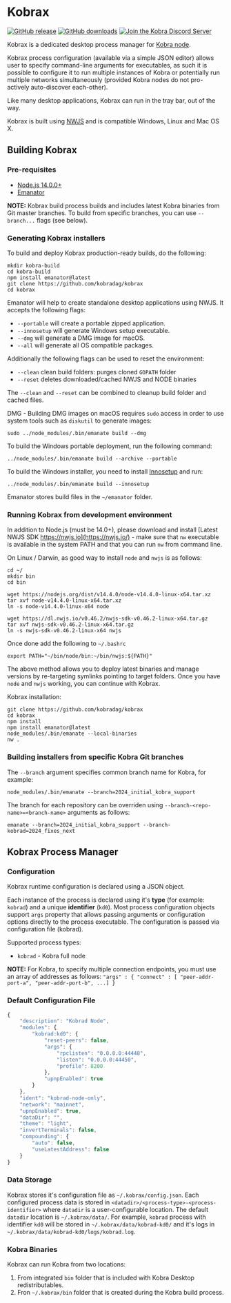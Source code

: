 # Kobrax

[![GitHub release](https://img.shields.io/github/v/release/kobradag/kobrax.svg)](https://github.com/kobradag/kobrax/releases)
[![GitHub downloads](https://img.shields.io/github/downloads/kobradag/kobrax/total.svg)](https://github.com/kobradag/kobrax/releases)
[![Join the Kobra Discord Server](https://img.shields.io/discord/1169939685280337930.svg?label=&logo=discord&logoColor=ffffff)](https://discord.gg/ZPZRvgMJDT)

Kobrax is a dedicated desktop process manager for
[Kobra node](https://github.com/kobradag/kobrad).

Kobrax process configuration (available via a simple JSON
editor) allows user to specify command-line arguments for executables,
as such it is possible to configure it to run multiple instances of
Kobra or potentially run multiple networks simultaneously (provided
Kobra nodes do not pro-actively auto-discover each-other).

Like many desktop applications, Kobrax can run in the tray
bar, out of the way.

Kobrax is built using [NWJS](https://nwjs.io) and is
compatible Windows, Linux and Mac OS X.

## Building Kobrax

### Pre-requisites

* [Node.js 14.0.0+](https://nodejs.org/)
* [Emanator](https://www.npmjs.com/package/emanator)

**NOTE:** Kobrax build process builds and includes latest
Kobra binaries from Git master branches. To build from specific
branches, you can use `--branch...` flags (see below).

### Generating Kobrax installers

To build and deploy Kobrax production-ready builds, do the
following:

```
mkdir kobra-build
cd kobra-build
npm install emanator@latest
git clone https://github.com/kobradag/kobrax
cd kobrax
```

Emanator will help to create standalone desktop applications using
NWJS. It accepts the following flags:

* `--portable` will create a portable zipped application.
* `--innosetup` will generate Windows setup executable.
* `--dmg` will generate a DMG image for macOS.
* `--all` will generate all OS compatible packages.

Additionally the following flags can be used to reset the environment:

* `--clean` clean build folders: purges cloned `GOPATH` folder
* `--reset` deletes downloaded/cached NWJS and NODE binaries

The `--clean` and `--reset` can be combined to cleanup build folder
and cached files.

DMG - Building DMG images on macOS requires `sudo` access in order to
use system tools such as `diskutil` to generate images: 

```
sudo ../node_modules/.bin/emanate build --dmg
```

To build the Windows portable deployment, run the following command:

```
../node_modules/.bin/emanate build --archive --portable
```

To build the Windows installer, you need to install
[Innosetup](https://jrsoftware.org/isdl.php) and run:

```
../node_modules/.bin/emanate build --innosetup
```

Emanator stores build files in the `~/emanator` folder.

### Running Kobrax from development environment

In addition to Node.js (must be 14.0+), please download and install
[Latest NWJS SDK https://nwjs.io](https://nwjs.io/) - make sure that
`nw` executable is available in the system PATH and that you can run
`nw` from command line.

On Linux / Darwin, as good way to install `node` and `nwjs` is as
follows:

```
cd ~/
mkdir bin
cd bin

wget https://nodejs.org/dist/v14.4.0/node-v14.4.0-linux-x64.tar.xz
tar xvf node-v14.4.0-linux-x64.tar.xz
ln -s node-v14.4.0-linux-x64 node

wget https://dl.nwjs.io/v0.46.2/nwjs-sdk-v0.46.2-linux-x64.tar.gz
tar xvf nwjs-sdk-v0.46.2-linux-x64.tar.gz
ln -s nwjs-sdk-v0.46.2-linux-x64 nwjs

```
Once done add the following to `~/.bashrc`

```
export PATH="~/bin/node/bin:~/bin/nwjs:${PATH}"
```

The above method allows you to deploy latest binaries and manage
versions by re-targeting symlinks pointing to target folders.
Once you have `node` and `nwjs` working, you can continue with
Kobrax.

Kobrax installation:

```
git clone https://github.com/kobradag/kobrax
cd kobrax
npm install
npm install emanator@latest
node_modules/.bin/emanate --local-binaries
nw .
```

### Building installers from specific Kobra Git branches

The `--branch` argument specifies common branch name for Kobra, for
example:

```
node_modules/.bin/emanate --branch=2024_initial_kobra_support
```

The branch for each repository can be overriden using
`--branch-<repo-name>=<branch-name>` arguments as follows:

```
emanate --branch=2024_initial_kobra_support --branch-kobrad=2024_fixes_next
```

## Kobrax Process Manager

### Configuration

Kobrax runtime configuration is declared using a JSON object.

Each instance of the process is declared using it's **type** (for
example: `kobrad`) and a unique **identifier** (`kd0`). Most
process configuration objects support `args` property that allows
passing arguments or configuration options directly to the process
executable. The configuration is passed via configuration file
(kobrad).

Supported process types:
- `kobrad` - Kobra full node

**NOTE:** For Kobra, to specify multiple connection endpoints,
you must use an array of addresses as follows: `"args" : { "connect" : [ "peer-addr-port-a", "peer-addr-port-b", ...] }`

### Default Configuration File

```js
{
	"description": "Kobrad Node",
	"modules": {
		"kobrad:kd0": {
			"reset-peers": false,
			"args": {
				"rpclisten": "0.0.0.0:44448",
				"listen": "0.0.0.0:44450",
				"profile": 8200
			},
			"upnpEnabled": true
		}
	},
	"ident": "kobrad-node-only",
	"network": "mainnet",
	"upnpEnabled": true,
	"dataDir": "",
	"theme": "light",
	"invertTerminals": false,
	"compounding": {
		"auto": false,
		"useLatestAddress": false
	}
}
```

### Data Storage

Kobrax stores it's configuration file as
`~/.kobrax/config.json`. Each configured process data is
stored in `<datadir>/<process-type>-<process-identifier>` where
`datadir` is a user-configurable location.  The default `datadir`
location is `~/.kobrax/data/`.  For example, `kobrad`
process with identifier `kd0` will be stored in
`~/.kobrax/data/kobrad-kd0/` and it's logs in
`~/.kobrax/data/kobrad-kd0/logs/kobrad.log`.

### Kobra Binaries

Kobrax can run Kobra from two locations:

1. From integrated `bin` folder that is included with Kobra
   Desktop redistributables.
2. Fron `~/.kobrax/bin` folder that is created during
   the Kobra build process.
